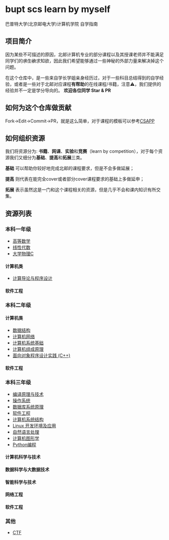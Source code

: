 # bupt scs learn by myself

巴普特大学(北京邮电大学)计算机学院 自学指南

## 项目简介

因为某些不可描述的原因，北邮计算机专业的部分课程以及其授课老师并不能满足同学们的~~求生欲~~求知欲，因此我们希望能够通过一些神秘的外部力量来解决掉这个问题。

在这个仓库中，是一些来自学长学姐亲身经历过，对于一些科目总结得到的自学经验，或者是一些对于北邮对应课程**有帮助**的在线课程/书籍，注意⚠，我们提供的经验并不一定是学分导向的。
**欢迎各位同学 Star & PR**

## 如何为这个仓库做贡献

Fork->Edit->Commit->PR，就是这么简单，对于课程的模板可以参考[CSAPP](./grade-2/cs/CSAPP.md)

## 如何组织资源

我们将资源分为: **书籍**、**网课**、**实验**和**竞赛**（learn by competition），对于每个资源我们又细分为**基础**、**提高**和**拓展**三类。

**基础** 可以帮助你较好地完成北邮的课程要求，但是不会多做延展；

**提高** 则代表在能完全cover或者部分cover课程要求的基础上多做延申；

**拓展** 表示虽然这是一门和这个课程相关的资源，但是几乎不会和课内知识有所交集。

## 资源列表

### 本科一年级

- [高等数学](./grade-1/Calculus.md)
- [线性代数](./grade-1/Linear-Algebra.md)
- [大学物理C](./grade-1/Physics.md)

#### 计算机类

- [计算导论与程序设计](./grade-1/Introduction-to-Computing-and-Foundation-of-Programming.md)

#### 软件工程

### 本科二年级

#### 计算机类

- [数据结构](./grade-2/cs/Data-Structures.md)
- [计算机网络](./grade-2/cs/Computer-Networks.md)
- [计算机系统基础](./grade-2/cs/CSAPP.md)
- [计算机组成原理](./grade-2/cs/Computer-Organization.md)
- [面向对象程序设计实践 (C++)](./grade-2/cs/C++.md)

#### 软件工程

### 本科三年级

- [编译原理与技术](./grade-3/Compilers.md)
- [操作系统](./grade-3/cs/Operating-Systems.md)
- [数据库系统原理](./grade-3/Database.md)
- [软件工程](./grade-3/Software-Engineering.md)
- [计算机系统结构](./grade-3/Computer-Architecture.md)
- [Linux 开发环境及应用](./grade-3/Linux.md)
- [自然语言处理](./grade-3/NLP.md)
- [计算机图形学](./grade-3/CG.md)
- [Python编程](./grade-3/Python.md)

#### 计算机科学与技术


#### 数据科学与大数据技术

#### 智能科学与技术

#### 网络工程

#### 软件工程

### 其他

- [CTF](./misc/CTF.md)
